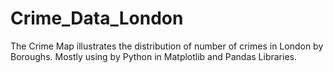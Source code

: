 # Crime_Data_London
The Crime Map illustrates the distribution of number of crimes in London by Boroughs. Mostly using by Python in Matplotlib and Pandas Libraries.
